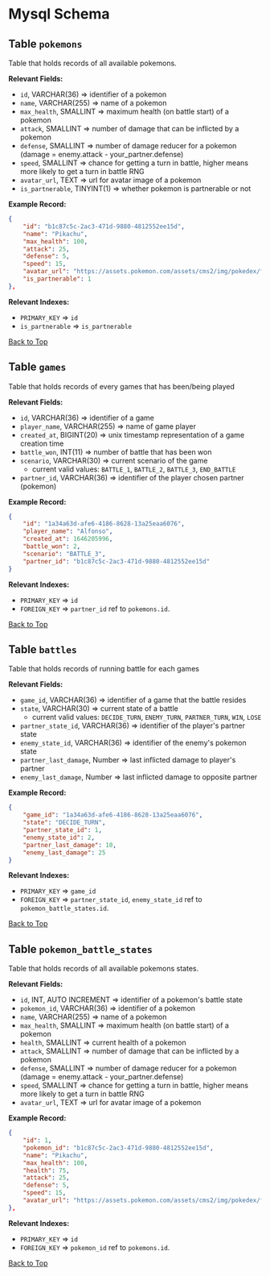 # Mysql Schema

## Table `pokemons`

Table that holds records of all available pokemons.

**Relevant Fields:**

- `id`, VARCHAR(36) => identifier of a pokemon
- `name`, VARCHAR(255) => name of a pokemon
- `max_health`, SMALLINT => maximum health (on battle start) of a pokemon
- `attack`, SMALLINT => number of damage that can be inflicted by a pokemon
- `defense`, SMALLINT => number of damage reducer for a pokemon (damage = enemy.attack - your_partner.defense)
- `speed`, SMALLINT => chance for getting a turn in battle, higher means more likely to get a turn in battle RNG
- `avatar_url`, TEXT => url for avatar image of a pokemon
- `is_partnerable`, TINYINT(1) => whether pokemon is partnerable or not

**Example Record:**

```json
{
    "id": "b1c87c5c-2ac3-471d-9880-4812552ee15d",
    "name": "Pikachu",
    "max_health": 100,
    "attack": 25,
    "defense": 5,
    "speed": 15,
    "avatar_url": "https://assets.pokemon.com/assets/cms2/img/pokedex/full/025.png",
    "is_partnerable": 1
},
```

**Relevant Indexes:**

- `PRIMARY_KEY` => `id`
- `is_partnerable` => `is_partnerable`

[Back to Top](#mysql-schema)

## Table `games`

Table that holds records of every games that has been/being played

**Relevant Fields:**

- `id`, VARCHAR(36) => identifier of a game
- `player_name`, VARCHAR(255) => name of game player
- `created_at`, BIGINT(20) => unix timestamp representation of a game creation time
- `battle_won`, INT(11) => number of battle that has been won
- `scenario`, VARCHAR(30) => current scenario of the game
  - current valid values: `BATTLE_1`, `BATTLE_2`, `BATTLE_3`, `END_BATTLE`
- `partner_id`, VARCHAR(36) => identifier of the player chosen partner (pokemon)

**Example Record:**

```json
{
    "id": "1a34a63d-afe6-4186-8628-13a25eaa6076",
    "player_name": "Alfonso",
    "created_at": 1646205996,
    "battle_won": 2,
    "scenario": "BATTLE_3",
    "partner_id": "b1c87c5c-2ac3-471d-9880-4812552ee15d"
}
```

**Relevant Indexes:**

- `PRIMARY_KEY` => `id`
- `FOREIGN_KEY` => `partner_id` ref to `pokemons.id`.

[Back to Top](#mysql-schema)

## Table `battles`

Table that holds records of running battle for each games

**Relevant Fields:**

- `game_id`, VARCHAR(36) => identifier of a game that the battle resides
- `state`, VARCHAR(30) => current state of a battle
  - current valid values: `DECIDE_TURN`, `ENEMY_TURN`, `PARTNER_TURN`, `WIN`, `LOSE`
- `partner_state_id`, VARCHAR(36) => identifier of the player's partner state
- `enemy_state_id`, VARCHAR(36) => identifier of the enemy's pokemon state
- `partner_last_damage`, Number => last inflicted damage to player's partner
- `enemy_last_damage`, Number => last inflicted damage to opposite partner

**Example Record:**

```json
{
    "game_id": "1a34a63d-afe6-4186-8628-13a25eaa6076",
    "state": "DECIDE_TURN",
    "partner_state_id": 1,
    "enemy_state_id": 2,
    "partner_last_damage": 10,
    "enemy_last_damage": 25
}
```

**Relevant Indexes:**

- `PRIMARY_KEY` => `game_id`
- `FOREIGN_KEY` => `partner_state_id`, `enemy_state_id` ref to `pokemon_battle_states.id`.

[Back to Top](#mysql-schema)

## Table `pokemon_battle_states`

Table that holds records of all available pokemons states.

**Relevant Fields:**

- `id`, INT, AUTO INCREMENT => identifier of a pokemon's battle state
- `pokemon_id`, VARCHAR(36) => identifier of a pokemon
- `name`, VARCHAR(255) => name of a pokemon
- `max_health`, SMALLINT => maximum health (on battle start) of a pokemon
- `health`, SMALLINT => current health of a pokemon
- `attack`, SMALLINT => number of damage that can be inflicted by a pokemon
- `defense`, SMALLINT => number of damage reducer for a pokemon (damage = enemy.attack - your_partner.defense)
- `speed`, SMALLINT => chance for getting a turn in battle, higher means more likely to get a turn in battle RNG
- `avatar_url`, TEXT => url for avatar image of a pokemon

**Example Record:**

```json
{
    "id": 1,
    "pokemon_id": "b1c87c5c-2ac3-471d-9880-4812552ee15d",
    "name": "Pikachu",
    "max_health": 100,
    "health": 75,
    "attack": 25,
    "defense": 5,
    "speed": 15,
    "avatar_url": "https://assets.pokemon.com/assets/cms2/img/pokedex/full/025.png"
},
```

**Relevant Indexes:**

- `PRIMARY_KEY` => `id`
- `FOREIGN_KEY` => `pokemon_id` ref to `pokemons.id`.

[Back to Top](#mysql-schema)
